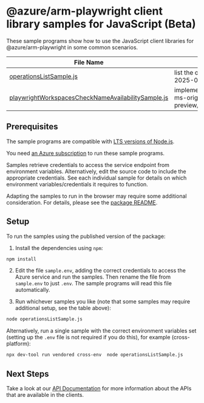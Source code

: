 # @azure/arm-playwright client library samples for JavaScript (Beta)

These sample programs show how to use the JavaScript client libraries for @azure/arm-playwright in some common scenarios.

| **File Name**                                                                                         | **Description**                                                                                                                           |
| ----------------------------------------------------------------------------------------------------- | ----------------------------------------------------------------------------------------------------------------------------------------- |
| [operationsListSample.js][operationslistsample]                                                       | list the operations for the provider x-ms-original-file: 2025-07-01-preview/Operations_List.json                                          |
| [playwrightWorkspacesCheckNameAvailabilitySample.js][playwrightworkspaceschecknameavailabilitysample] | implements global CheckNameAvailability operations x-ms-original-file: 2025-07-01-preview/PlaywrightWorkspaces_CheckNameAvailability.json |

## Prerequisites

The sample programs are compatible with [LTS versions of Node.js](https://github.com/nodejs/release#release-schedule).

You need [an Azure subscription][freesub] to run these sample programs.

Samples retrieve credentials to access the service endpoint from environment variables. Alternatively, edit the source code to include the appropriate credentials. See each individual sample for details on which environment variables/credentials it requires to function.

Adapting the samples to run in the browser may require some additional consideration. For details, please see the [package README][package].

## Setup

To run the samples using the published version of the package:

1. Install the dependencies using `npm`:

```bash
npm install
```

2. Edit the file `sample.env`, adding the correct credentials to access the Azure service and run the samples. Then rename the file from `sample.env` to just `.env`. The sample programs will read this file automatically.

3. Run whichever samples you like (note that some samples may require additional setup, see the table above):

```bash
node operationsListSample.js
```

Alternatively, run a single sample with the correct environment variables set (setting up the `.env` file is not required if you do this), for example (cross-platform):

```bash
npx dev-tool run vendored cross-env  node operationsListSample.js
```

## Next Steps

Take a look at our [API Documentation][apiref] for more information about the APIs that are available in the clients.

[operationslistsample]: https://github.com/Azure/azure-sdk-for-js/blob/main/sdk/playwright/arm-playwright/samples/v1-beta/javascript/operationsListSample.js
[playwrightworkspaceschecknameavailabilitysample]: https://github.com/Azure/azure-sdk-for-js/blob/main/sdk/playwright/arm-playwright/samples/v1-beta/javascript/playwrightWorkspacesCheckNameAvailabilitySample.js
[apiref]: https://learn.microsoft.com/javascript/api/@azure/arm-playwright?view=azure-node-preview
[freesub]: https://azure.microsoft.com/free/
[package]: https://github.com/Azure/azure-sdk-for-js/tree/main/sdk/playwright/arm-playwright/README.md
